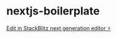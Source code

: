 # nextjs-boilerplate

[Edit in StackBlitz next generation editor ⚡️](https://stackblitz.com/~/github.com/isaganiesteron/nextjs-boilerplate)